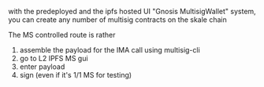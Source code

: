 with the predeployed and the ipfs hosted UI "Gnosis MultisigWallet" system, you can create any number of multisig contracts on the skale chain


The MS controlled route is rather

1. assemble the payload for the IMA call using multisig-cli
2. go to L2 IPFS MS gui
3. enter payload
4. sign (even if it's 1/1 MS for testing)
